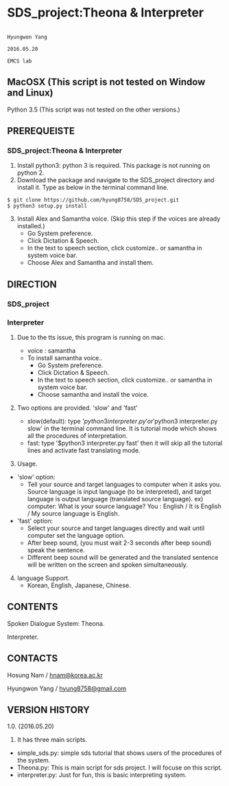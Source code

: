 # SDS_project:Theona & Interpreter
                                                                         Hyungwon Yang
                                                                            2016.05.20
                                                                              EMCS lab    

MacOSX (This script is not tested on Window and Linux)
----------------------------------------------------------------

Python 3.5
(This script was not tested on the other versions.)


PREREQUEISTE
------------
### SDS_project:Theona & Interpreter

1. Install python3: python 3 is required. This package is not running on python 2.
2. Download the package and navigate to the SDS_project directory and install it.
   Type as below in the terminal command line.
~~~
$ git clone https://github.com/hyung8758/SDS_project.git
$ python3 setup.py install
~~~
3. Install Alex and Samantha voice. (Skip this step if the voices are already installed.)
   - Go System preference.
   - Click Dictation & Speech.
   - In the text to speech section, click customize.. or samantha in system voice bar.
   - Choose Alex and Samantha and install them.


DIRECTION
---
### SDS_project


### Interpreter
1. Due to the tts issue, this program is running on mac.
    - voice : samantha
    - To install samantha voice..
        - Go System preference.
        - Click Dictation & Speech.
        - In the text to speech section, click customize.. or samantha in system voice bar.
        - Choose samantha and install the voice.

2. Two options are provided. 'slow' and 'fast'
    - slow(default): type '$python3 interpreter.py' or '$python3 interpreter.py slow'
                   in the terminal command line. It is tutorial mode which shows
                   all the procedures of interpretation.
    - fast: type '$python3 interpreter.py fast' then it will skip all the tutorial lines
          and activate fast translating mode.

3. Usage.
- 'slow' option: 
    - Tell your source and target languages to computer when it asks you. 
      Source language is input language (to be interpreted), and target
      language is output language (translated source language).
      ex) computer: What is your source language?
          You : English / It is English / My source language is English.
- 'fast' option:
    - Select your source and target languages directly and wait until computer
      set the language option. 
    - After beep sound, (you must wait 2-3 seconds after beep sound) speak 
      the sentence. 
    - Different beep sound will be generated and the translated sentence will
      be written on the screen and spoken simultaneously.
       
4. language Support.
    - Korean, English, Japanese, Chinese.

CONTENTS
---
Spoken Dialogue System: Theona.


Interpreter.


CONTACTS
---

Hosung Nam / hnam@korea.ac.kr

Hyungwon Yang / hyung8758@gmail.com


VERSION HISTORY
---
1.0. (2016.05.20)
1. It has three main scripts.
- simple_sds.py: simple sds tutorial that shows users of the procedures of the system.
- Theona.py: This is main script for sds project. I will focuse on this script.
- interpreter.py: Just for fun, this is basic interpreting system.



